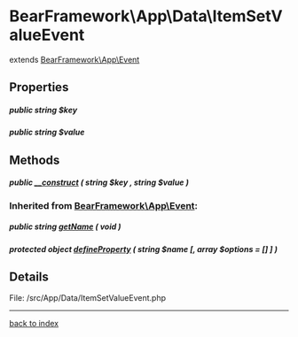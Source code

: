 # BearFramework\App\Data\ItemSetValueEvent

extends [BearFramework\App\Event](bearframework.app.event.class.md)

## Properties

##### public string $key

##### public string $value

## Methods

##### public [__construct](bearframework.app.data.itemsetvalueevent.__construct.method.md) ( string $key , string $value )

### Inherited from [BearFramework\App\Event](bearframework.app.event.class.md):

##### public string [getName](bearframework.app.event.getname.method.md) ( void )

##### protected object [defineProperty](bearframework.app.event.defineproperty.method.md) ( string $name [, array $options = [] ] )

## Details

File: /src/App/Data/ItemSetValueEvent.php

---

[back to index](index.md)

